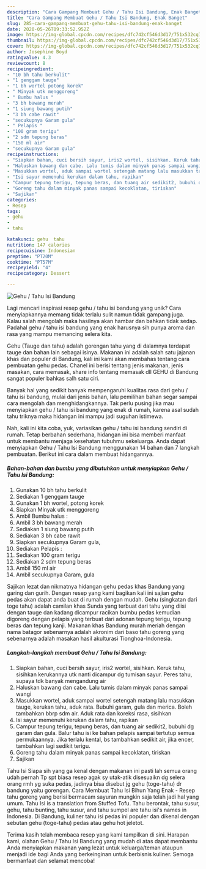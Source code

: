 ```yaml
---
description: "Cara Gampang Membuat Gehu / Tahu Isi Bandung, Enak Banget"
title: "Cara Gampang Membuat Gehu / Tahu Isi Bandung, Enak Banget"
slug: 285-cara-gampang-membuat-gehu-tahu-isi-bandung-enak-banget
date: 2020-05-26T09:33:52.952Z
image: https://img-global.cpcdn.com/recipes/dfc742cf546d3d17/751x532cq70/gehu-tahu-isi-bandung-foto-resep-utama.jpg
thumbnail: https://img-global.cpcdn.com/recipes/dfc742cf546d3d17/751x532cq70/gehu-tahu-isi-bandung-foto-resep-utama.jpg
cover: https://img-global.cpcdn.com/recipes/dfc742cf546d3d17/751x532cq70/gehu-tahu-isi-bandung-foto-resep-utama.jpg
author: Josephine Boyd
ratingvalue: 4.3
reviewcount: 8
recipeingredient:
- "10 bh tahu berkulit"
- "1 genggam tauge"
- "1 bh wortel potong korek"
- " Minyak utk menggoreng"
- " Bumbu halus "
- "3 bh bawang merah"
- "1 siung bawang putih"
- "3 bh cabe rawit"
- "secukupnya Garam gula"
- " Pelapis "
- "100 gram terigu"
- "2 sdm tepung beras"
- "150 ml air"
- "secukupnya Garam gula"
recipeinstructions:
- "Siapkan bahan, cuci bersih sayur, iris2 wortel, sisihkan. Keruk tahu, sisihkan kerukannya utk nanti dicampur dg tumisan sayur. Peres tahu, supaya tdk banyak mengandung air"
- "Haluskan bawang dan cabe. Lalu tumis dalam minyak panas sampai wangi"
- "Masukkan wortel, aduk sampai wortel setengah matang lalu masukkan tauge, kerukan tahu, aduk rata. Bubuhi garam, gula dan merica. Boleh tambahkan bbrp sdm air. Aduk rata dan koreksi rasa, sisihkan"
- "Isi sayur memenuhi kerukan dalam tahu, rapikan"
- "Campur tepung terigu, tepung beras, dan tuang air sedikit2, bubuhi dg garam dan gula. Balur tahu isi ke bahan pelapis sampai tertutup semua permukaannya. Jika terlalu kental, bs tambahkan sedikit air, jika encer, tambahkan lagi sedikit terigu."
- "Goreng tahu dalam minyak panas sampai kecoklatan, tiriskan"
- "Sajikan"
categories:
- Resep
tags:
- gehu
- 
- tahu

katakunci: gehu  tahu 
nutrition: 147 calories
recipecuisine: Indonesian
preptime: "PT20M"
cooktime: "PT57M"
recipeyield: "4"
recipecategory: Dessert

---
```



![Gehu / Tahu Isi Bandung](https://img-global.cpcdn.com/recipes/dfc742cf546d3d17/751x532cq70/gehu-tahu-isi-bandung-foto-resep-utama.jpg)

Lagi mencari inspirasi resep gehu / tahu isi bandung yang unik? Cara menyiapkannya memang tidak terlalu sulit namun tidak gampang juga. Kalau salah mengolah maka hasilnya akan hambar dan bahkan tidak sedap. Padahal gehu / tahu isi bandung yang enak harusnya sih punya aroma dan rasa yang mampu memancing selera kita.

Gehu (Tauge dan tahu) adalah gorengan tahu yang di dalamnya terdapat tauge dan bahan lain sebagai isinya. Makanan ini adalah salah satu jajanan khas dan populer di Bandung, kali ini kami akan membahas tentang cara pembuatan gehu pedas. Chanel ini berisi tentang jenis makanan, jenis masakan, cara memasak, share info tentang memasak dll GEHU di Bandung sangat populer bahkas salh satu ciri.

Banyak hal yang sedikit banyak mempengaruhi kualitas rasa dari gehu / tahu isi bandung, mulai dari jenis bahan, lalu pemilihan bahan segar sampai cara mengolah dan menghidangkannya. Tak perlu pusing jika mau menyiapkan gehu / tahu isi bandung yang enak di rumah, karena asal sudah tahu triknya maka hidangan ini mampu jadi suguhan istimewa.


Nah, kali ini kita coba, yuk, variasikan gehu / tahu isi bandung sendiri di rumah. Tetap berbahan sederhana, hidangan ini bisa memberi manfaat untuk membantu menjaga kesehatan tubuhmu sekeluarga. Anda dapat menyiapkan Gehu / Tahu Isi Bandung menggunakan 14 bahan dan 7 langkah pembuatan. Berikut ini cara dalam membuat hidangannya.

<!--inarticleads1-->

##### Bahan-bahan dan bumbu yang dibutuhkan untuk menyiapkan Gehu / Tahu Isi Bandung:

1. Gunakan 10 bh tahu berkulit
1. Sediakan 1 genggam tauge
1. Gunakan 1 bh wortel, potong korek
1. Siapkan  Minyak utk menggoreng
1. Ambil  Bumbu halus :
1. Ambil 3 bh bawang merah
1. Sediakan 1 siung bawang putih
1. Sediakan 3 bh cabe rawit
1. Siapkan secukupnya Garam gula,
1. Sediakan  Pelapis :
1. Sediakan 100 gram terigu
1. Sediakan 2 sdm tepung beras
1. Ambil 150 ml air
1. Ambil secukupnya Garam, gula


Sajikan lezat dan nikmatnya hidangan gehu pedas khas Bandung yang garing dan gurih. Dengan resep yang kami bagikan kali ini sajian gehu pedas akan dapat anda buat di rumah dengan mudah. Gehu (singkatan dari toge tahu) adalah camilan khas Sunda yang terbuat dari tahu yang diisi dengan tauge dan kadang dicampur racikan bumbu pedas kemudian digoreng dengan pelapis yang terbuat dari adonan tepung terigu, tepung beras dan tepung kanji. Makanan khas Bandung murah meriah dengan nama batagor sebenarnya adalah akronim dari baso tahu goreng yang sebenarnya adalah masakan hasil akulturasi Tionghoa-Indonesia. 

<!--inarticleads2-->

##### Langkah-langkah membuat Gehu / Tahu Isi Bandung:

1. Siapkan bahan, cuci bersih sayur, iris2 wortel, sisihkan. Keruk tahu, sisihkan kerukannya utk nanti dicampur dg tumisan sayur. Peres tahu, supaya tdk banyak mengandung air
1. Haluskan bawang dan cabe. Lalu tumis dalam minyak panas sampai wangi
1. Masukkan wortel, aduk sampai wortel setengah matang lalu masukkan tauge, kerukan tahu, aduk rata. Bubuhi garam, gula dan merica. Boleh tambahkan bbrp sdm air. Aduk rata dan koreksi rasa, sisihkan
1. Isi sayur memenuhi kerukan dalam tahu, rapikan
1. Campur tepung terigu, tepung beras, dan tuang air sedikit2, bubuhi dg garam dan gula. Balur tahu isi ke bahan pelapis sampai tertutup semua permukaannya. Jika terlalu kental, bs tambahkan sedikit air, jika encer, tambahkan lagi sedikit terigu.
1. Goreng tahu dalam minyak panas sampai kecoklatan, tiriskan
1. Sajikan


Tahu Isi Siapa sih yang ga kenal dengan makanan ini pasti lah semua orang udah pernah Tp spt biasa resep agak sy utak-atik disesuaikn dg selera orang rmh yg suka pedas, jadinya bisa disebut jg gehu (toge-tahu) dr bandung yaitu gorengan. Cara Membuat Tahu Isi Bihun Yang Enak - Resep tahu goreng yang berisi bermacam sayuran mungkin saja telah jadi hal yang umum. Tahu Isi is a translation from Stuffed Tofu. Tahu berontak, tahu susur, gehu, tahu bunting, tahu susur, and tahu sumpel are tahu isi&#39;s names in Indonesia. Di Bandung, kuliner tahu isi pedas ini populer dan dikenal dengan sebutan gehu (toge-tahu) pedas atau gehu hot jeletot. 

Terima kasih telah membaca resep yang kami tampilkan di sini. Harapan kami, olahan Gehu / Tahu Isi Bandung yang mudah di atas dapat membantu Anda menyiapkan makanan yang lezat untuk keluarga/teman ataupun menjadi ide bagi Anda yang berkeinginan untuk berbisnis kuliner. Semoga bermanfaat dan selamat mencoba!

